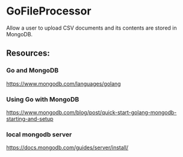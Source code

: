 # GoFileProcessor
Allow a user to upload CSV documents and its contents are stored in MongoDB.

## Resources: 
### Go and MongoDB 
https://www.mongodb.com/languages/golang

### Using Go with MongoDB 
https://www.mongodb.com/blog/post/quick-start-golang-mongodb-starting-and-setup

### local mongodb server 
https://docs.mongodb.com/guides/server/install/
